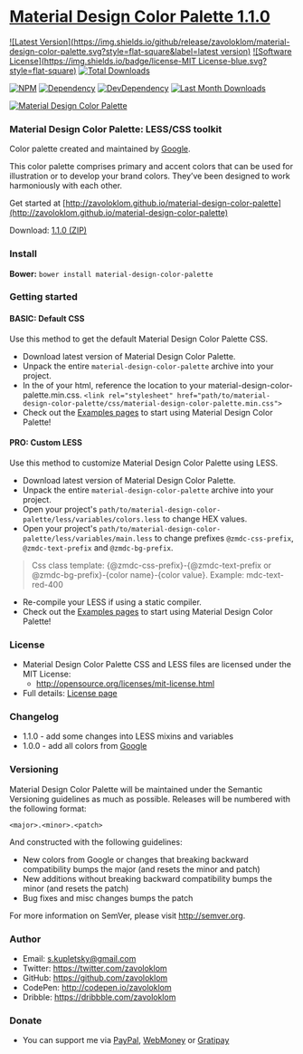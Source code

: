 # [Material Design Color Palette 1.1.0](http://zavoloklom.github.io/material-design-color-palette)

[![Latest Version](https://img.shields.io/github/release/zavoloklom/material-design-color-palette.svg?style=flat-square&label=latest version)](https://github.com/zavoloklom/material-design-color-palette/tags)
[![Software License](https://img.shields.io/badge/license-MIT License-blue.svg?style=flat-square)](LICENSE)
[![Total Downloads](https://img.shields.io/github/downloads/zavoloklom/material-design-color-palette/latest/total.svg)](https://github.com/zavoloklom/material-design-color-palette/tags)

[![NPM](https://img.shields.io/npm/v/material-design-color-palette.svg?style=flat-square)](https://www.npmjs.com/package/material-design-color-palette)
[![Dependency](https://img.shields.io/david/zavoloklom/material-design-color-palette.svg?style=flat-square)](https://david-dm.org/zavoloklom/material-design-color-palette)
[![DevDependency](https://img.shields.io/david/dev/zavoloklom/material-design-color-palette.svg?style=flat-square)](https://david-dm.org/zavoloklom/material-design-color-palette#info=devDependencies)
[![Last Month Downloads](https://img.shields.io/npm/dm/material-design-color-palette.svg?style=flat-square)](https://www.npmjs.com/package/material-design-color-palette)

[![Material Design Color Palette](http://zavoloklom.github.io/material-design-color-palette/img/Material-Design-Color-Palette.png)](http://zavoloklom.github.io/material-design-color-palette/)

### Material Design Color Palette: LESS/CSS toolkit

Color palette created and maintained by [Google](http://www.google.com/design/spec/style/color.html#color-color-palette).

This color palette comprises primary and accent colors that can be used for illustration or to develop your brand colors. They’ve been designed to work harmoniously with each other.

Get started at [http://zavoloklom.github.io/material-design-color-palette](http://zavoloklom.github.io/material-design-color-palette)

Download: [1.1.0 (ZIP)](https://github.com/zavoloklom/material-design-color-palette/releases/download/1.1.0/material-design-color-palette.zip)


### Install
**Bower:**       `bower install material-design-color-palette`

### Getting started
#### BASIC: Default CSS
Use this method to get the default Material Design Color Palette CSS.
- Download latest version of Material Design Color Palette.
- Unpack the entire `material-design-color-palette` archive into your project.
- In the <head> of your html, reference the location to your material-design-color-palette.min.css.
`<link rel="stylesheet" href="path/to/material-design-color-palette/css/material-design-color-palette.min.css">`
- Check out the [Examples pages](http://zavoloklom.github.io/material-design-color-palette/examples.html) to start using Material Design Color Palette!

#### PRO: Custom LESS
Use this method to customize Material Design Color Palette using LESS.
- Download latest version of Material Design Color Palette.
- Unpack the entire `material-design-color-palette` archive into your project.
- Open your project's `path/to/material-design-color-palette/less/variables/colors.less` to change HEX values.
- Open your project's `path/to/material-design-color-palette/less/variables/main.less` to change prefixes `@zmdc-css-prefix`, `@zmdc-text-prefix` and `@zmdc-bg-prefix`.

> Css class template: {@zmdc-css-prefix}-{@zmdc-text-prefix or @zmdc-bg-prefix}-{color name}-{color value}.
> Example: mdc-text-red-400

- Re-compile your LESS if using a static compiler.
- Check out the [Examples pages](http://zavoloklom.github.io/material-design-color-palette/examples.html) to start using Material Design Color Palette!

### License
- Material Design Color Palette CSS and LESS files are licensed under the MIT License:
  - http://opensource.org/licenses/mit-license.html
- Full details: [License page](http://zavoloklom.github.io/material-design-color-palette/license.html)

### Changelog
- 1.1.0 - add some changes into LESS mixins and variables
- 1.0.0 - add all colors from [Google](http://www.google.com/design/spec/style/color.html#color-color-palette)

### Versioning
Material Design Color Palette will be maintained under the Semantic Versioning guidelines as much as possible. Releases will be numbered with the following format:

`<major>.<minor>.<patch>`

And constructed with the following guidelines:

* New colors from Google or changes that breaking backward compatibility bumps the major (and resets the minor and patch)
* New additions without breaking backward compatibility bumps the minor (and resets the patch)
* Bug fixes and misc changes bumps the patch

For more information on SemVer, please visit http://semver.org.

### Author
- Email: s.kupletsky@gmail.com
- Twitter: https://twitter.com/zavoloklom
- GitHub: https://github.com/zavoloklom
- CodePen: http://codepen.io/zavoloklom
- Dribble: https://dribbble.com/zavoloklom

### Donate
- You can support me via [PayPal](https://www.paypal.com/cgi-bin/webscr?cmd=_donations&business=s%2ekupletsky%40gmail%2ecom&lc=US&item_name=Material%20Design%20Color%20Palette&currency_code=USD&bn=PP%2dDonationsBF%3abtn_donateCC_LG%2egif%3aNonHosted), [WebMoney](https://funding.webmoney.ru/material-design-iconic-font/donate) or [Gratipay](http://gratipay.com/zavoloklom/)